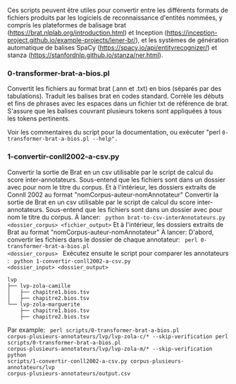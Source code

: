 Ces scripts peuvent être utiles pour convertir entre les différents formats de fichiers produits par les logiciels de reconnaissance d'entités nommées, y compris les plateformes de balisage brat (https://brat.nlplab.org/introduction.html) et Inception (https://inception-project.github.io/example-projects/lener-br/), et les systèmes de génération automatique de balises SpaCy (https://spacy.io/api/entityrecognizer/) et stanza (https://stanfordnlp.github.io/stanza/ner.html).

### 0-transformer-brat-a-bios.pl

Convertit les fichiers au format brat (.ann et .txt) en bios (séparés par des tabulations). Traduit les balises brat en codes standard. Corrèle les débuts et fins de phrases avec les espaces dans un fichier txt de référence de brat. S'assure que les balises couvrant plusieurs tokens sont appliquées à tous les tokens pertinents.

Voir les commentaires du script pour la documentation, ou exécuter "perl <code>0-transformer-brat-a-bios.pl --help".</code>

### 1-convertir-conll2002-a-csv.py

Convertir la sortie de Brat en un csv utilisable par le script
de calcul du score inter-annotateurs.
Sous-entend que les fichiers sont dans un dossier avec pour nom le titre du corpus.
Et à l'intérieur, les dossiers extraits de Connll 2002 au format "nomCorpus-auteur-nomAnnotateur"
Convertir la sortie de Brat en un csv utilisable par le script
de calcul du score inter-annotateurs.
Sous-entend que les fichiers sont dans un dossier avec pour nom le titre du corpus.
À lancer: <code> python brat-to-csv-interAnnotateurs.py <dossier_corpus> <fichier_output></code>
Et à l'intérieur, les dossiers extraits de Brat au format "nomCorpus-auteur-nomAnnotateur"
À lancer:
D'abord, convertir les fichiers dans le dossier de chaque annotateur:
<code> perl 0-transformer-brat-a-bios.pl <dossier_corpus> </code>
Exécutez ensuite le script pour comparer les annotateurs :
<code> python 1-convertir-conll2002-a-csv.py <dossier_input> <dossier_output> </code>

```
lvp
├── lvp-zola-camille
│   ├── chapitre1.bios.tsv
│   ├── chapitre2.bios.tsv
└── lvp-zola-marguerite
    ├── chapitre1.bios.tsv
    ├── chapitre2.bios.tsv
```
Par example:
<code>
perl scripts/0-transformer-brat-a-bios.pl corpus-plusieurs-annotateurs/lvp/lvp-zola-c/* --skip-verification
perl scripts/0-transformer-brat-a-bios.pl corpus-plusieurs-annotateurs/lvp/lvp-zola-m/* --skip-verification
python scripts/1-convertir-conll2002-a-csv.py corpus-plusieurs-annotateurs/lvp corpus-plusieurs-annotateurs/output.csv</code>

